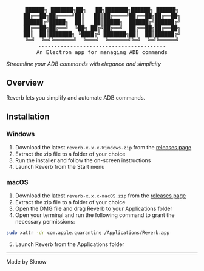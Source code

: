 <div align="center">
<pre>
██████╗ ███████╗██╗   ██╗███████╗██████╗ ██████╗
██╔══██╗██╔════╝██║   ██║██╔════╝██╔══██╗██╔══██╗
██████╔╝█████╗  ██║   ██║█████╗  ██████╔╝██████╔╝
██╔══██╗██╔══╝  ╚██╗ ██╔╝██╔══╝  ██╔══██╗██╔══██╗
██║  ██║███████╗ ╚████╔╝ ███████╗██║  ██║██████╔╝
╚═╝  ╚═╝╚══════╝  ╚═══╝  ╚══════╝╚═╝  ╚═╝╚═════╝
----------------------------------------
An Electron app for managing ADB commands
</pre>
</div>

*Streamline your ADB commands with elegance and simplicity*

## Overview

Reverb lets you simplify and automate ADB commands.

## Installation

### Windows
1. Download the latest `reverb-x.x.x-Windows.zip` from the [releases page](https://github.com/Sknoww/reverb/releases)
2. Extract the zip file to a folder of your choice
3. Run the installer and follow the on-screen instructions
4. Launch Reverb from the Start menu

### macOS
1. Download the latest `reverb-x.x.x-macOS.zip` from the [releases page](https://github.com/Sknoww/reverb/releases)
2. Extract the zip file to a folder of your choice
3. Open the DMG file and drag Reverb to your Applications folder
4. Open your terminal and run the following command to grant the necessary permissions:
```bash
sudo xattr -dr com.apple.quarantine /Applications/Reverb.app
```
5. Launch Reverb from the Applications folder

---

Made by Sknow
